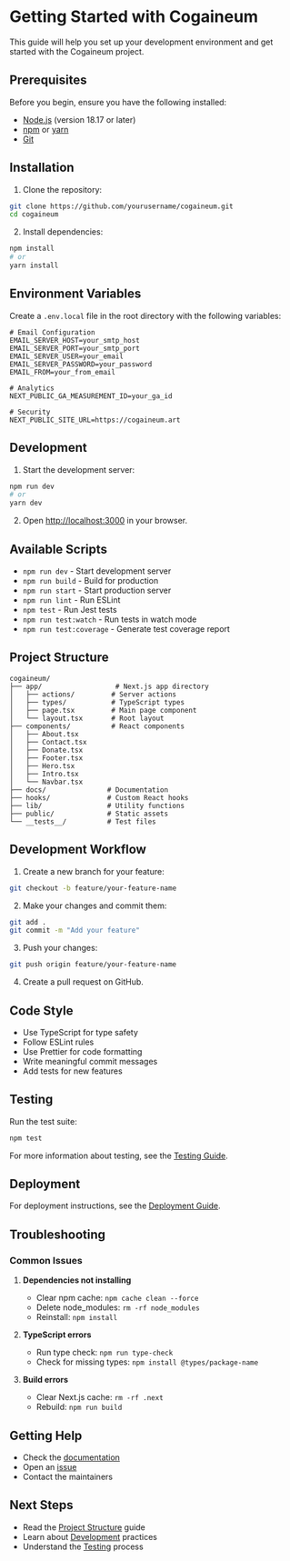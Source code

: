 # Getting Started with Cogaineum

This guide will help you set up your development environment and get started with the Cogaineum project.

## Prerequisites

Before you begin, ensure you have the following installed:

- [Node.js](https://nodejs.org/) (version 18.17 or later)
- [npm](https://www.npmjs.com/) or [yarn](https://yarnpkg.com/)
- [Git](https://git-scm.com/)

## Installation

1. Clone the repository:

```bash
git clone https://github.com/yourusername/cogaineum.git
cd cogaineum
```

2. Install dependencies:

```bash
npm install
# or
yarn install
```

## Environment Variables

Create a `.env.local` file in the root directory with the following variables:

```env
# Email Configuration
EMAIL_SERVER_HOST=your_smtp_host
EMAIL_SERVER_PORT=your_smtp_port
EMAIL_SERVER_USER=your_email
EMAIL_SERVER_PASSWORD=your_password
EMAIL_FROM=your_from_email

# Analytics
NEXT_PUBLIC_GA_MEASUREMENT_ID=your_ga_id

# Security
NEXT_PUBLIC_SITE_URL=https://cogaineum.art
```

## Development

1. Start the development server:

```bash
npm run dev
# or
yarn dev
```

2. Open [http://localhost:3000](http://localhost:3000) in your browser.

## Available Scripts

- `npm run dev` - Start development server
- `npm run build` - Build for production
- `npm run start` - Start production server
- `npm run lint` - Run ESLint
- `npm test` - Run Jest tests
- `npm run test:watch` - Run tests in watch mode
- `npm run test:coverage` - Generate test coverage report

## Project Structure

```
cogaineum/
├── app/                  # Next.js app directory
│   ├── actions/         # Server actions
│   ├── types/           # TypeScript types
│   ├── page.tsx         # Main page component
│   └── layout.tsx       # Root layout
├── components/          # React components
│   ├── About.tsx
│   ├── Contact.tsx
│   ├── Donate.tsx
│   ├── Footer.tsx
│   ├── Hero.tsx
│   ├── Intro.tsx
│   └── Navbar.tsx
├── docs/               # Documentation
├── hooks/              # Custom React hooks
├── lib/                # Utility functions
├── public/             # Static assets
└── __tests__/          # Test files
```

## Development Workflow

1. Create a new branch for your feature:

```bash
git checkout -b feature/your-feature-name
```

2. Make your changes and commit them:

```bash
git add .
git commit -m "Add your feature"
```

3. Push your changes:

```bash
git push origin feature/your-feature-name
```

4. Create a pull request on GitHub.

## Code Style

- Use TypeScript for type safety
- Follow ESLint rules
- Use Prettier for code formatting
- Write meaningful commit messages
- Add tests for new features

## Testing

Run the test suite:

```bash
npm test
```

For more information about testing, see the [Testing Guide](./testing.md).

## Deployment

For deployment instructions, see the [Deployment Guide](./deployment.md).

## Troubleshooting

### Common Issues

1. **Dependencies not installing**

   - Clear npm cache: `npm cache clean --force`
   - Delete node_modules: `rm -rf node_modules`
   - Reinstall: `npm install`

2. **TypeScript errors**

   - Run type check: `npm run type-check`
   - Check for missing types: `npm install @types/package-name`

3. **Build errors**
   - Clear Next.js cache: `rm -rf .next`
   - Rebuild: `npm run build`

## Getting Help

- Check the [documentation](./README.md)
- Open an [issue](https://github.com/yourusername/cogaineum/issues)
- Contact the maintainers

## Next Steps

- Read the [Project Structure](./project-structure.md) guide
- Learn about [Development](./development.md) practices
- Understand the [Testing](./testing.md) process
